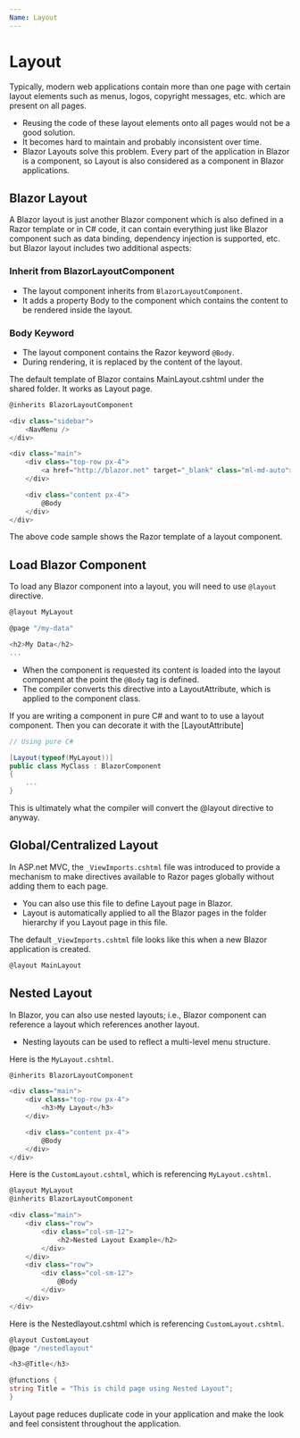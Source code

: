 ```yaml
---
Name: Layout
---
```


# Layout

Typically, modern web applications contain more than one page with certain layout elements such as menus, logos, copyright messages, etc. which are present on all pages. 

 - Reusing the code of these layout elements onto all pages would not be a good solution. 
 - It becomes hard to maintain and probably inconsistent over time. 
 - Blazor Layouts solve this problem. Every part of the application in Blazor is a component, so Layout is also considered as a component in Blazor applications.

## Blazor Layout

A Blazor layout is just another Blazor component which is also defined in a Razor template or in C# code, it can contain everything just like Blazor component such as data binding, dependency injection is supported, etc. but Blazor layout includes two additional aspects:

### Inherit from BlazorLayoutComponent

 - The layout component inherits from `BlazorLayoutComponent`. 
 - It adds a property Body to the component which contains the content to be rendered inside the layout.

### Body Keyword
 
 - The layout component contains the Razor keyword `@Body`. 
 - During rendering, it is replaced by the content of the layout.

The default template of Blazor contains MainLayout.cshtml under the shared folder. It works as Layout page.

```csharp
@inherits BlazorLayoutComponent

<div class="sidebar">
    <NavMenu />
</div>

<div class="main">
    <div class="top-row px-4">
        <a href="http://blazor.net" target="_blank" class="ml-md-auto">About</a>
    </div>

    <div class="content px-4">
        @Body
    </div>
</div>

```

The above code sample shows the Razor template of a layout component. 

## Load Blazor Component

To load any Blazor component into a layout, you will need to use `@layout` directive. 

```csharp
@layout MyLayout

@page "/my-data"

<h2>My Data</h2>
...
```

 - When the component is requested its content is loaded into the layout component at the point the `@Body` tag is defined.
 - The compiler converts this directive into a LayoutAttribute, which is applied to the component class.

If you are writing a component in pure C# and want to to use a layout component. Then you can decorate it with the [LayoutAttribute]

```csharp
// Using pure C#

[Layout(typeof(MyLayout))]
public class MyClass : BlazorComponent
{
    ...
}
```

This is ultimately what the compiler will convert the @layout directive to anyway.

## Global/Centralized Layout

In ASP.net MVC, the `_ViewImports.cshtml` file was introduced to provide a mechanism to make directives available to Razor pages globally without adding them to each page. 

 - You can also use this file to define Layout page in Blazor. 
 - Layout is automatically applied to all the Blazor pages in the folder hierarchy if you Layout page in this file.

The default `_ViewImports.cshtml` file looks like this when a new Blazor application is created.

```csharp
@layout MainLayout
```

## Nested Layout

In Blazor, you can also use nested layouts; i.e., Blazor component can reference a layout which references another layout.

 - Nesting layouts can be used to reflect a multi-level menu structure.

Here is the `MyLayout.cshtml`.

```csharp
@inherits BlazorLayoutComponent

<div class="main">
    <div class="top-row px-4">
        <h3>My Layout</h3>
    </div>

    <div class="content px-4">
        @Body
    </div>
</div>
```

Here is the `CustomLayout.cshtml`, which is referencing `MyLayout.cshtml`. 

```csharp
@layout MyLayout
@inherits BlazorLayoutComponent

<div class="main">
    <div class="row">
        <div class="col-sm-12">
            <h2>Nested Layout Example</h2>
        </div>
    </div>
    <div class="row">
        <div class="col-sm-12">
            @Body
        </div>
    </div>
</div>
```

Here is the Nestedlayout.cshtml which is referencing `CustomLayout.cshtml`.

```csharp
@layout CustomLayout
@page "/nestedlayout"

<h3>@Title</h3>

@functions {
string Title = "This is child page using Nested Layout";
}  
```

Layout page reduces duplicate code in your application and make the look and feel consistent throughout the application. 
